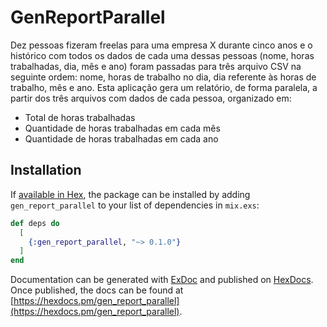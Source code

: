 # GenReportParallel

Dez pessoas fizeram freelas para uma empresa X durante cinco anos e o histórico com todos os dados de cada uma dessas pessoas (nome, horas trabalhadas, dia, mês e ano) foram passadas para três arquivo CSV na seguinte ordem: nome, horas de trabalho no dia, dia referente às horas de trabalho, mês e ano. Esta aplicação gera um relatório, de forma paralela, a partir dos três arquivos com dados de cada pessoa, organizado em:

* Total de horas trabalhadas
* Quantidade de horas trabalhadas em cada mês
* Quantidade de horas trabalhadas em cada ano


## Installation

If [available in Hex](https://hex.pm/docs/publish), the package can be installed
by adding `gen_report_parallel` to your list of dependencies in `mix.exs`:

```elixir
def deps do
  [
    {:gen_report_parallel, "~> 0.1.0"}
  ]
end
```

Documentation can be generated with [ExDoc](https://github.com/elixir-lang/ex_doc)
and published on [HexDocs](https://hexdocs.pm). Once published, the docs can
be found at [https://hexdocs.pm/gen_report_parallel](https://hexdocs.pm/gen_report_parallel).


